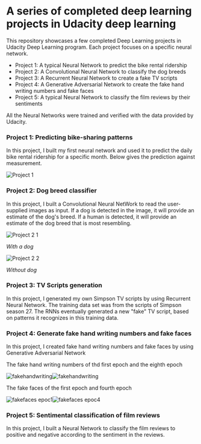 # A series of completed deep learning projects in Udacity deep learning 

This repository showcases a few completed Deep Learning projects in Udacity Deep Learning program. 
Each project focuses on a specific neural network. 
* Project 1: A typical Neural Network to predict the bike rental ridership
* Project 2: A Convolutional Neural Network to classify the dog breeds
* Project 3: A Recurrent Neural Network to create a fake TV scripts
* Project 4: A Generative Adversarial Network to create the fake hand writing numbers and fake faces
* Project 5: A typical Neural Network to classify the film reviews by their sentiments

All the Neural Networks were trained and verified with the data provided by Udacity.

### Project 1: Predicting bike-sharing patterns
In this project, I built my first neural network and used it to predict the daily bike rental ridership for a specific month.
Below gives the prediction against measurement.

![Project 1](https://user-images.githubusercontent.com/43483189/89525642-cbced080-d7e6-11ea-987d-7010bf7871c9.png)

### Project 2: Dog breed classifier
In this project, I built a Convolutional Neural NetWork to read the user-supplied images as input. If a dog is detected in the image, it will provide an estimate of the dog's breed. If a human is detected, it will provide an estimate of the dog breed that is most resembling.

![Project 2 1](https://user-images.githubusercontent.com/43483189/89527817-477e4c80-d7ea-11ea-9d92-74a5d3d8f057.png)

*With a dog*

![Project 2 2](https://user-images.githubusercontent.com/43483189/89527824-49481000-d7ea-11ea-8fdc-5a2c0a5a592a.png)

*Without dog*
### Project 3: TV Scripts generation 
In this project, I generated my own Simpson TV scripts by using Recurrent Neural Network. 
The training data set was from the scripts of Simpson season 27. 
The RNNs eventually generated a new "fake" TV script, based on patterns it recognizes in this training data.

### Project 4: Generate fake hand writing numbers and fake faces 
In this project, I created fake hand writing numbers and fake faces by using Generative Adversarial Network

The fake hand writing numbers of thd first epoch and the eighth epoch

![fakehandwriting](https://user-images.githubusercontent.com/43483189/89533010-02aae380-d7f3-11ea-9143-cd6620210e2b.png)![fakehandwriting](https://user-images.githubusercontent.com/43483189/89533014-03437a00-d7f3-11ea-9c22-8a3b3be10c57.png)

The fake faces of the first epoch and fourth epoch 

![fakefaces epoc1](https://user-images.githubusercontent.com/43483189/89531639-d8f0bd00-d7f0-11ea-9ac5-d7b2dee5054e.png)![fakefaces epoc4](https://user-images.githubusercontent.com/43483189/89532763-962fe480-d7f2-11ea-8003-3ad9065160dd.png)

### Project 5: Sentimental classification of film reviews
In this project, I built a Neural Network to classify the film reviews to positive and negative according to the sentiment in the reviews.
